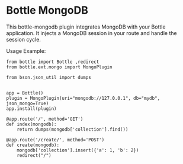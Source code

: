 # Bottle MongoDB

This bottle-mongodb plugin integrates MongoDB with your Bottle
application. It injects a MongoDB session in your route and handle the
session cycle.


Usage Example:


    from bottle import Bottle ,redirect
	from bottle.ext.mongo import MongoPlugin
    
    from bson.json_util import dumps
    

	app = Bottle()
	plugin = MongoPlugin(uri="mongodb://127.0.0.1", db="mydb", json_mongo=True)
	app.install(plugin)
    
	@app.route('/', method='GET')
	def index(mongodb):
		return dumps(mongodb['collection'].find())
    
	@app.route('/create/', method='POST')
	def create(mongodb):
		mongodb['collection'].insert({'a': 1, 'b': 2})
        redirect("/")


